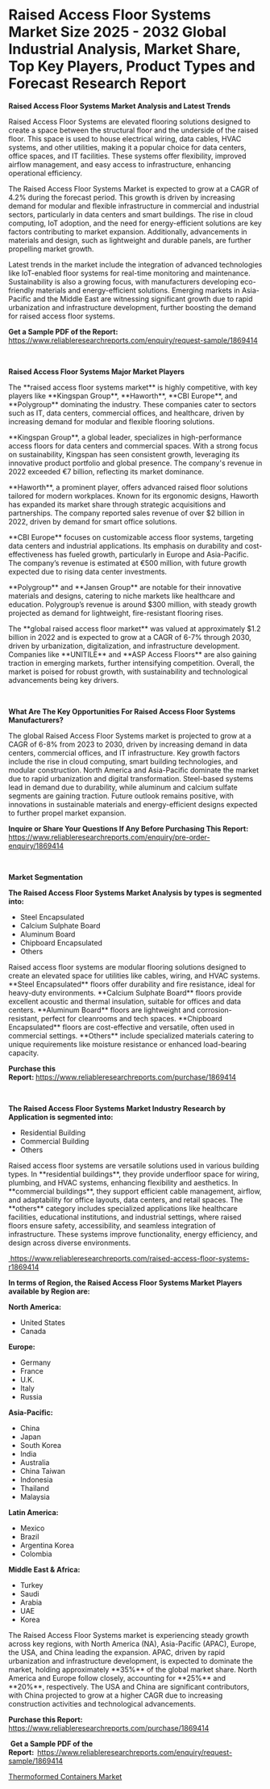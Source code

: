 <p><h1>Raised Access Floor Systems Market Size 2025 - 2032 Global Industrial Analysis, Market Share, Top Key Players, Product Types and Forecast Research Report</h1></p><p><strong>Raised Access Floor Systems Market Analysis and Latest Trends</strong></p>
<p><p>Raised Access Floor Systems are elevated flooring solutions designed to create a space between the structural floor and the underside of the raised floor. This space is used to house electrical wiring, data cables, HVAC systems, and other utilities, making it a popular choice for data centers, office spaces, and IT facilities. These systems offer flexibility, improved airflow management, and easy access to infrastructure, enhancing operational efficiency.</p><p>The Raised Access Floor Systems Market is expected to grow at a CAGR of 4.2% during the forecast period. This growth is driven by increasing demand for modular and flexible infrastructure in commercial and industrial sectors, particularly in data centers and smart buildings. The rise in cloud computing, IoT adoption, and the need for energy-efficient solutions are key factors contributing to market expansion. Additionally, advancements in materials and design, such as lightweight and durable panels, are further propelling market growth.</p><p>Latest trends in the market include the integration of advanced technologies like IoT-enabled floor systems for real-time monitoring and maintenance. Sustainability is also a growing focus, with manufacturers developing eco-friendly materials and energy-efficient solutions. Emerging markets in Asia-Pacific and the Middle East are witnessing significant growth due to rapid urbanization and infrastructure development, further boosting the demand for raised access floor systems.</p></p>
<p><strong>Get a Sample PDF of the Report:&nbsp;</strong> <a href="https://www.reliableresearchreports.com/enquiry/request-sample/1869414?utm_campaign=2030&utm_medium=2&utm_source=Github&utm_content=ia&utm_term=25012025&utm_id=raised-access-floor-systems">https://www.reliableresearchreports.com/enquiry/request-sample/1869414</a></p>
<p>&nbsp;</p>
<p><strong>Raised Access Floor Systems Major Market Players</strong></p>
<p><p>The **raised access floor systems market** is highly competitive, with key players like **Kingspan Group**, **Haworth**, **CBI Europe**, and **Polygroup** dominating the industry. These companies cater to sectors such as IT, data centers, commercial offices, and healthcare, driven by increasing demand for modular and flexible flooring solutions.</p><p>**Kingspan Group**, a global leader, specializes in high-performance access floors for data centers and commercial spaces. With a strong focus on sustainability, Kingspan has seen consistent growth, leveraging its innovative product portfolio and global presence. The company's revenue in 2022 exceeded €7 billion, reflecting its market dominance.</p><p>**Haworth**, a prominent player, offers advanced raised floor solutions tailored for modern workplaces. Known for its ergonomic designs, Haworth has expanded its market share through strategic acquisitions and partnerships. The company reported sales revenue of over $2 billion in 2022, driven by demand for smart office solutions.</p><p>**CBI Europe** focuses on customizable access floor systems, targeting data centers and industrial applications. Its emphasis on durability and cost-effectiveness has fueled growth, particularly in Europe and Asia-Pacific. The company’s revenue is estimated at €500 million, with future growth expected due to rising data center investments.</p><p>**Polygroup** and **Jansen Group** are notable for their innovative materials and designs, catering to niche markets like healthcare and education. Polygroup’s revenue is around $300 million, with steady growth projected as demand for lightweight, fire-resistant flooring rises.</p><p>The **global raised access floor market** was valued at approximately $1.2 billion in 2022 and is expected to grow at a CAGR of 6-7% through 2030, driven by urbanization, digitalization, and infrastructure development. Companies like **UNITILE** and **ASP Access Floors** are also gaining traction in emerging markets, further intensifying competition. Overall, the market is poised for robust growth, with sustainability and technological advancements being key drivers.</p></p>
<p>&nbsp;</p>
<p><strong>What Are The Key Opportunities For Raised Access Floor Systems Manufacturers?</strong></p>
<p><p>The global Raised Access Floor Systems market is projected to grow at a CAGR of 6-8% from 2023 to 2030, driven by increasing demand in data centers, commercial offices, and IT infrastructure. Key growth factors include the rise in cloud computing, smart building technologies, and modular construction. North America and Asia-Pacific dominate the market due to rapid urbanization and digital transformation. Steel-based systems lead in demand due to durability, while aluminum and calcium sulfate segments are gaining traction. Future outlook remains positive, with innovations in sustainable materials and energy-efficient designs expected to further propel market expansion.</p></p>
<p><strong>Inquire or Share Your Questions If Any Before Purchasing This Report:</strong> <a href="https://www.reliableresearchreports.com/enquiry/pre-order-enquiry/1869414?utm_campaign=2030&utm_medium=2&utm_source=Github&utm_content=ia&utm_term=25012025&utm_id=raised-access-floor-systems">https://www.reliableresearchreports.com/enquiry/pre-order-enquiry/1869414</a></p>
<p>&nbsp;</p>
<p><strong>Market Segmentation</strong></p>
<p><strong>The Raised Access Floor Systems Market Analysis by types is segmented into:</strong></p>
<p><ul><li>Steel Encapsulated</li><li>Calcium Sulphate Board</li><li>Aluminum Board</li><li>Chipboard Encapsulated</li><li>Others</li></ul></p>
<p><p>Raised access floor systems are modular flooring solutions designed to create an elevated space for utilities like cables, wiring, and HVAC systems. **Steel Encapsulated** floors offer durability and fire resistance, ideal for heavy-duty environments. **Calcium Sulphate Board** floors provide excellent acoustic and thermal insulation, suitable for offices and data centers. **Aluminum Board** floors are lightweight and corrosion-resistant, perfect for cleanrooms and tech spaces. **Chipboard Encapsulated** floors are cost-effective and versatile, often used in commercial settings. **Others** include specialized materials catering to unique requirements like moisture resistance or enhanced load-bearing capacity.</p></p>
<p><strong>Purchase this Report:&nbsp;</strong><a href="https://www.reliableresearchreports.com/purchase/1869414?utm_campaign=2030&utm_medium=2&utm_source=Github&utm_content=ia&utm_term=25012025&utm_id=raised-access-floor-systems">https://www.reliableresearchreports.com/purchase/1869414</a></p>
<p>&nbsp;</p>
<p><strong>The Raised Access Floor Systems Market Industry Research by Application is segmented into:</strong></p>
<p><ul><li>Residential Building</li><li>Commercial Building</li><li>Others</li></ul></p>
<p><p>Raised access floor systems are versatile solutions used in various building types. In **residential buildings**, they provide underfloor space for wiring, plumbing, and HVAC systems, enhancing flexibility and aesthetics. In **commercial buildings**, they support efficient cable management, airflow, and adaptability for office layouts, data centers, and retail spaces. The **others** category includes specialized applications like healthcare facilities, educational institutions, and industrial settings, where raised floors ensure safety, accessibility, and seamless integration of infrastructure. These systems improve functionality, energy efficiency, and design across diverse environments.</p></p>
<p><a href="https://www.reliableresearchreports.com/raised-access-floor-systems-r1869414?utm_campaign=2030&utm_medium=2&utm_source=Github&utm_content=ia&utm_term=25012025&utm_id=raised-access-floor-systems">&nbsp;https://www.reliableresearchreports.com/raised-access-floor-systems-r1869414</a></p>
<p><strong>In terms of Region, the Raised Access Floor Systems Market Players available by Region are:</strong></p>
<p>
    <p> <strong> North America: </strong>
        <ul>
            <li>United States</li>
            <li>Canada</li>
        </ul>
        </p> 
    <p> <strong> Europe: </strong>
        <ul>
            <li>Germany</li>
            <li>France</li>
            <li>U.K.</li>
            <li>Italy</li>
            <li>Russia</li>
        </ul>
        </p> 
    <p> <strong> Asia-Pacific: </strong>
        <ul>
            <li>China</li>
            <li>Japan</li>
            <li>South Korea</li>
            <li>India</li>
            <li>Australia</li>
            <li>China Taiwan</li>
            <li>Indonesia</li>
            <li>Thailand</li>
            <li>Malaysia</li>
        </ul>
        </p> 
    <p> <strong> Latin America: </strong>
        <ul>
            <li>Mexico</li>
            <li>Brazil</li>
            <li>Argentina Korea</li>
            <li>Colombia</li>
        </ul>
        </p> 
    <p> <strong> Middle East & Africa: </strong>
        <ul>
            <li>Turkey</li>
            <li>Saudi</li>
            <li>Arabia</li>
            <li>UAE</li>
            <li>Korea</li>
        </ul>
    </p>
    </p>
<p><p>The Raised Access Floor Systems market is experiencing steady growth across key regions, with North America (NA), Asia-Pacific (APAC), Europe, the USA, and China leading the expansion. APAC, driven by rapid urbanization and infrastructure development, is expected to dominate the market, holding approximately **35%** of the global market share. North America and Europe follow closely, accounting for **25%** and **20%**, respectively. The USA and China are significant contributors, with China projected to grow at a higher CAGR due to increasing construction activities and technological advancements.</p></p>
<p><strong>Purchase this Report: </strong><a href="https://www.reliableresearchreports.com/purchase/1869414?utm_campaign=2030&utm_medium=2&utm_source=Github&utm_content=ia&utm_term=25012025&utm_id=raised-access-floor-systems">https://www.reliableresearchreports.com/purchase/1869414</a></p>
<p>&nbsp;<strong>Get a Sample PDF of the Report:&nbsp;&nbsp;</strong><a href="https://www.reliableresearchreports.com/enquiry/request-sample/1869414?utm_campaign=2030&utm_medium=2&utm_source=Github&utm_content=ia&utm_term=25012025&utm_id=raised-access-floor-systems">https://www.reliableresearchreports.com/enquiry/request-sample/1869414</a></p>
<p><strong></strong></p>
<p><p><a href="https://github.com/provorikovar/Market-Research-Report-List-7/blob/main/thermoformed-containers-market.md?utm_campaign=2030&utm_medium=2&utm_source=Github&utm_content=ia&utm_term=25012025&utm_id=raised-access-floor-systems">Thermoformed Containers Market</a></p></p>